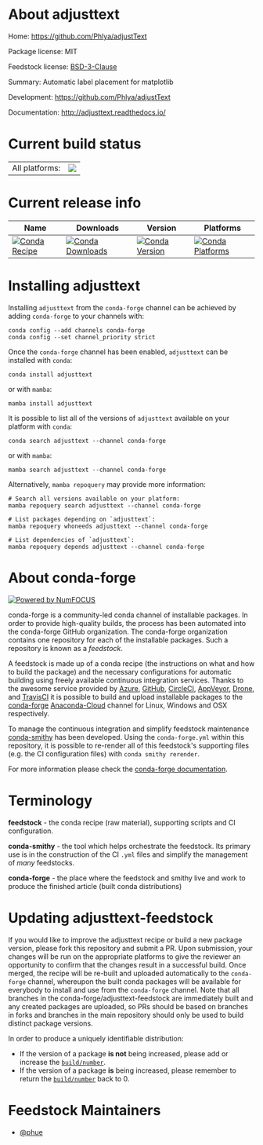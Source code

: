 About adjusttext
================

Home: https://github.com/Phlya/adjustText

Package license: MIT

Feedstock license: [BSD-3-Clause](https://github.com/conda-forge/adjusttext-feedstock/blob/main/LICENSE.txt)

Summary: Automatic label placement for matplotlib

Development: https://github.com/Phlya/adjustText

Documentation: http://adjusttext.readthedocs.io/

Current build status
====================


<table><tr><td>All platforms:</td>
    <td>
      <a href="https://dev.azure.com/conda-forge/feedstock-builds/_build/latest?definitionId=6299&branchName=main">
        <img src="https://dev.azure.com/conda-forge/feedstock-builds/_apis/build/status/adjusttext-feedstock?branchName=main">
      </a>
    </td>
  </tr>
</table>

Current release info
====================

| Name | Downloads | Version | Platforms |
| --- | --- | --- | --- |
| [![Conda Recipe](https://img.shields.io/badge/recipe-adjusttext-green.svg)](https://anaconda.org/conda-forge/adjusttext) | [![Conda Downloads](https://img.shields.io/conda/dn/conda-forge/adjusttext.svg)](https://anaconda.org/conda-forge/adjusttext) | [![Conda Version](https://img.shields.io/conda/vn/conda-forge/adjusttext.svg)](https://anaconda.org/conda-forge/adjusttext) | [![Conda Platforms](https://img.shields.io/conda/pn/conda-forge/adjusttext.svg)](https://anaconda.org/conda-forge/adjusttext) |

Installing adjusttext
=====================

Installing `adjusttext` from the `conda-forge` channel can be achieved by adding `conda-forge` to your channels with:

```
conda config --add channels conda-forge
conda config --set channel_priority strict
```

Once the `conda-forge` channel has been enabled, `adjusttext` can be installed with `conda`:

```
conda install adjusttext
```

or with `mamba`:

```
mamba install adjusttext
```

It is possible to list all of the versions of `adjusttext` available on your platform with `conda`:

```
conda search adjusttext --channel conda-forge
```

or with `mamba`:

```
mamba search adjusttext --channel conda-forge
```

Alternatively, `mamba repoquery` may provide more information:

```
# Search all versions available on your platform:
mamba repoquery search adjusttext --channel conda-forge

# List packages depending on `adjusttext`:
mamba repoquery whoneeds adjusttext --channel conda-forge

# List dependencies of `adjusttext`:
mamba repoquery depends adjusttext --channel conda-forge
```


About conda-forge
=================

[![Powered by
NumFOCUS](https://img.shields.io/badge/powered%20by-NumFOCUS-orange.svg?style=flat&colorA=E1523D&colorB=007D8A)](https://numfocus.org)

conda-forge is a community-led conda channel of installable packages.
In order to provide high-quality builds, the process has been automated into the
conda-forge GitHub organization. The conda-forge organization contains one repository
for each of the installable packages. Such a repository is known as a *feedstock*.

A feedstock is made up of a conda recipe (the instructions on what and how to build
the package) and the necessary configurations for automatic building using freely
available continuous integration services. Thanks to the awesome service provided by
[Azure](https://azure.microsoft.com/en-us/services/devops/), [GitHub](https://github.com/),
[CircleCI](https://circleci.com/), [AppVeyor](https://www.appveyor.com/),
[Drone](https://cloud.drone.io/welcome), and [TravisCI](https://travis-ci.com/)
it is possible to build and upload installable packages to the
[conda-forge](https://anaconda.org/conda-forge) [Anaconda-Cloud](https://anaconda.org/)
channel for Linux, Windows and OSX respectively.

To manage the continuous integration and simplify feedstock maintenance
[conda-smithy](https://github.com/conda-forge/conda-smithy) has been developed.
Using the ``conda-forge.yml`` within this repository, it is possible to re-render all of
this feedstock's supporting files (e.g. the CI configuration files) with ``conda smithy rerender``.

For more information please check the [conda-forge documentation](https://conda-forge.org/docs/).

Terminology
===========

**feedstock** - the conda recipe (raw material), supporting scripts and CI configuration.

**conda-smithy** - the tool which helps orchestrate the feedstock.
                   Its primary use is in the construction of the CI ``.yml`` files
                   and simplify the management of *many* feedstocks.

**conda-forge** - the place where the feedstock and smithy live and work to
                  produce the finished article (built conda distributions)


Updating adjusttext-feedstock
=============================

If you would like to improve the adjusttext recipe or build a new
package version, please fork this repository and submit a PR. Upon submission,
your changes will be run on the appropriate platforms to give the reviewer an
opportunity to confirm that the changes result in a successful build. Once
merged, the recipe will be re-built and uploaded automatically to the
`conda-forge` channel, whereupon the built conda packages will be available for
everybody to install and use from the `conda-forge` channel.
Note that all branches in the conda-forge/adjusttext-feedstock are
immediately built and any created packages are uploaded, so PRs should be based
on branches in forks and branches in the main repository should only be used to
build distinct package versions.

In order to produce a uniquely identifiable distribution:
 * If the version of a package **is not** being increased, please add or increase
   the [``build/number``](https://docs.conda.io/projects/conda-build/en/latest/resources/define-metadata.html#build-number-and-string).
 * If the version of a package **is** being increased, please remember to return
   the [``build/number``](https://docs.conda.io/projects/conda-build/en/latest/resources/define-metadata.html#build-number-and-string)
   back to 0.

Feedstock Maintainers
=====================

* [@phue](https://github.com/phue/)

